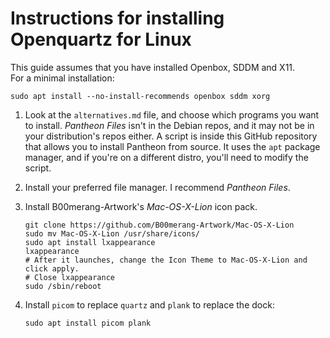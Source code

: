 # Instructions for installing Openquartz for Linux

This guide assumes that you have installed Openbox, SDDM and X11.  
For a minimal installation:

```
sudo apt install --no-install-recommends openbox sddm xorg
```

1. Look at the `alternatives.md` file, and choose which programs you want to install. *Pantheon Files* isn't in the Debian repos, and it may not be in your distribution's repos either. A script is inside this GitHub repository that allows you to install Pantheon from source. It uses the `apt` package manager, and if you're on a different distro, you'll need to modify the script.

2. Install your preferred file manager. I recommend *Pantheon Files*.

3. Install B00merang-Artwork's *Mac-OS-X-Lion* icon pack.

    ```
    git clone https://github.com/B00merang-Artwork/Mac-OS-X-Lion
    sudo mv Mac-OS-X-Lion /usr/share/icons/
    sudo apt install lxappearance
    lxappearance
    # After it launches, change the Icon Theme to Mac-OS-X-Lion and click apply.
    # Close lxappearance
    sudo /sbin/reboot
    ```
4. Install `picom` to replace `quartz` and `plank` to replace the dock:
    ```
    sudo apt install picom plank
    ```
